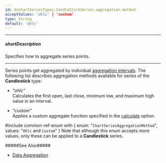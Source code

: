 ```yaml
---
id: dxChartSeriesTypes.CandleStickSeries.aggregation.method
acceptValues: 'ohlc' | 'custom'
type: String
default: 'ohlc'
---
```

---
##### shortDescription
Specifies how to aggregate series points.

---
Series points get aggregated by individual [aggregation intervals](/api-reference/10%20UI%20Components/dxChart/1%20Configuration/argumentAxis/aggregationInterval '/Documentation/ApiReference/UI_Components/dxChart/Configuration/argumentAxis/aggregationInterval/'). The following list describes aggregation methods available for series of the **Candlestick** type:

- *"ohlc"*      
Calculates the first open, last close, minimum low, and maximum high value in an interval.

- *"custom"*        
Applies a custom aggregate function specified in the [calculate](/api-reference/10%20UI%20Components/dxChart/5%20Series%20Types/CommonSeries/aggregation/calculate.md '/Documentation/ApiReference/UI_Components/dxChart/Configuration/series/aggregation/#calculate') option.

#include common-ref-enum with {
    enum: "`ChartSeriesAggregationMethod`",
    values: "`Ohlc` and `Custom`"
} Note that although this enum accepts more values, only these can be applied to a **Candlestick** series.

#####See Also#####
- [Data Aggregation](/concepts/05%20Widgets/Chart/88%20Data%20Aggregation '/Documentation/Guide/Widgets/Chart/Data_Aggregation/')